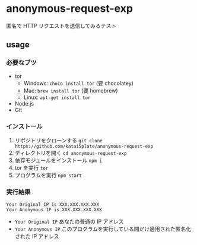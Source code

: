 # anonymous-request-exp

匿名で HTTP リクエストを送信してみるテスト

## usage

### 必要なブツ

- tor
  - Windows: `choco install tor` (要 chocolatey)
  - Mac: `brew install tor` (要 homebrew)
  - Linux: `apt-get install tor`
- Node.js
- Git

### インストール

1. リポジトリをクローンする `git clone https://github.com/katai5plate/anonymous-request-exp`
2. ディレクトリを開く `cd anonymous-request-exp`
3. 依存モジュールをインストール `npm i`
4. tor を実行 `tor`
5. プログラムを実行 `npm start`

### 実行結果

```
Your Original IP is XXX.XXX.XXX.XXX
Your Anonymous IP is XXX.XXX.XXX.XXX
```

- `Your Original IP` あなたの普通の IP アドレス
- `Your Anonymous IP` このプログラムを実行している間だけ適用された匿名化された IP アドレス
